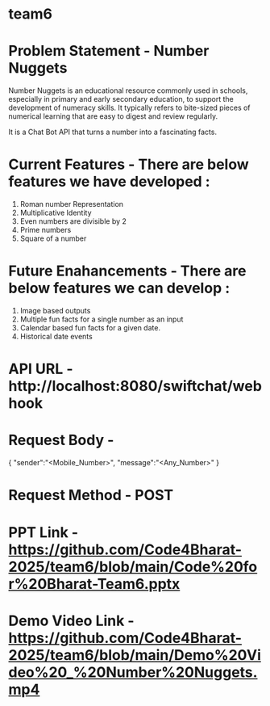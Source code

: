 # team6

# Problem Statement - Number Nuggets

Number Nuggets is an educational resource commonly used in schools, especially in primary and early secondary education, to support the development of numeracy skills. It typically refers to bite-sized pieces of numerical learning that are easy to digest and review regularly. 

It is a Chat Bot API that turns a number into a fascinating facts.

# Current Features - There are below features we have developed :
1. Roman number Representation
2. Multiplicative Identity
3. Even numbers are divisible by 2
4. Prime numbers
5. Square of a number

# Future Enahancements - There are below features we can develop :
1. Image based outputs
2. Multiple fun facts for a single number as an input
3. Calendar based fun facts for a given date.
4. Historical date events

# API URL - http://localhost:8080/swiftchat/webhook
# Request Body -
{
    "sender":"<Mobile_Number>‬",
    "message":"<Any_Number>"
}
# Request Method - POST

# PPT Link - https://github.com/Code4Bharat-2025/team6/blob/main/Code%20for%20Bharat-Team6.pptx

# Demo Video Link - https://github.com/Code4Bharat-2025/team6/blob/main/Demo%20Video%20_%20Number%20Nuggets.mp4
